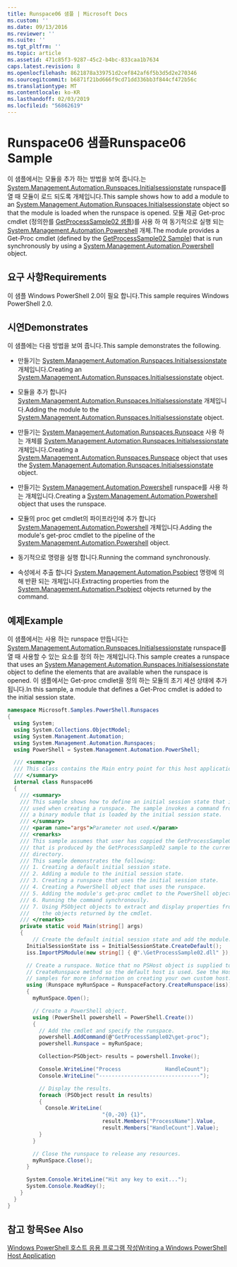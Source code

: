 ```yaml
---
title: Runspace06 샘플 | Microsoft Docs
ms.custom: ''
ms.date: 09/13/2016
ms.reviewer: ''
ms.suite: ''
ms.tgt_pltfrm: ''
ms.topic: article
ms.assetid: 471c85f3-9287-45c2-b4bc-833caa1b7634
caps.latest.revision: 8
ms.openlocfilehash: 8621878a339751d2cef842af6f5b3d5d2e270346
ms.sourcegitcommit: b6871f21bd666f9cd71dd336bb3f844cf472b56c
ms.translationtype: MT
ms.contentlocale: ko-KR
ms.lasthandoff: 02/03/2019
ms.locfileid: "56862619"
---
```

# <a name="runspace06-sample"></a><span data-ttu-id="3eab0-102">Runspace06 샘플</span><span class="sxs-lookup"><span data-stu-id="3eab0-102">Runspace06 Sample</span></span>

<span data-ttu-id="3eab0-103">이 샘플에서는 모듈을 추가 하는 방법을 보여 줍니다.는 [System.Management.Automation.Runspaces.Initialsessionstate](/dotnet/api/System.Management.Automation.Runspaces.InitialSessionState) runspace를 열 때 모듈이 로드 되도록 개체입니다.</span><span class="sxs-lookup"><span data-stu-id="3eab0-103">This sample shows how to add a module to an [System.Management.Automation.Runspaces.Initialsessionstate](/dotnet/api/System.Management.Automation.Runspaces.InitialSessionState) object so that the module is loaded when the runspace is opened.</span></span> <span data-ttu-id="3eab0-104">모듈 제공 Get-proc cmdlet (정의한를 [GetProcessSample02 샘플](../cmdlet/getprocesssample02-sample.md))를 사용 하 여 동기적으로 실행 되는 [System.Management.Automation.Powershell](/dotnet/api/system.management.automation.powershell) 개체.</span><span class="sxs-lookup"><span data-stu-id="3eab0-104">The module provides a Get-Proc cmdlet (defined by the [GetProcessSample02 Sample](../cmdlet/getprocesssample02-sample.md)) that is run synchronously by using a [System.Management.Automation.Powershell](/dotnet/api/system.management.automation.powershell) object.</span></span>

## <a name="requirements"></a><span data-ttu-id="3eab0-105">요구 사항</span><span class="sxs-lookup"><span data-stu-id="3eab0-105">Requirements</span></span>

<span data-ttu-id="3eab0-106">이 샘플 Windows PowerShell 2.0이 필요 합니다.</span><span class="sxs-lookup"><span data-stu-id="3eab0-106">This sample requires Windows PowerShell 2.0.</span></span>

## <a name="demonstrates"></a><span data-ttu-id="3eab0-107">시연</span><span class="sxs-lookup"><span data-stu-id="3eab0-107">Demonstrates</span></span>

<span data-ttu-id="3eab0-108">이 샘플에는 다음 방법을 보여 줍니다.</span><span class="sxs-lookup"><span data-stu-id="3eab0-108">This sample demonstrates the following.</span></span>

- <span data-ttu-id="3eab0-109">만들기는 [System.Management.Automation.Runspaces.Initialsessionstate](/dotnet/api/System.Management.Automation.Runspaces.InitialSessionState) 개체입니다.</span><span class="sxs-lookup"><span data-stu-id="3eab0-109">Creating an [System.Management.Automation.Runspaces.Initialsessionstate](/dotnet/api/System.Management.Automation.Runspaces.InitialSessionState) object.</span></span>

- <span data-ttu-id="3eab0-110">모듈을 추가 합니다 [System.Management.Automation.Runspaces.Initialsessionstate](/dotnet/api/System.Management.Automation.Runspaces.InitialSessionState) 개체입니다.</span><span class="sxs-lookup"><span data-stu-id="3eab0-110">Adding the module to the [System.Management.Automation.Runspaces.Initialsessionstate](/dotnet/api/System.Management.Automation.Runspaces.InitialSessionState) object.</span></span>

- <span data-ttu-id="3eab0-111">만들기는 [System.Management.Automation.Runspaces.Runspace](/dotnet/api/System.Management.Automation.Runspaces.Runspace) 사용 하는 개체를 [System.Management.Automation.Runspaces.Initialsessionstate](/dotnet/api/System.Management.Automation.Runspaces.InitialSessionState) 개체입니다.</span><span class="sxs-lookup"><span data-stu-id="3eab0-111">Creating a [System.Management.Automation.Runspaces.Runspace](/dotnet/api/System.Management.Automation.Runspaces.Runspace) object that uses the [System.Management.Automation.Runspaces.Initialsessionstate](/dotnet/api/System.Management.Automation.Runspaces.InitialSessionState) object.</span></span>

- <span data-ttu-id="3eab0-112">만들기는 [System.Management.Automation.Powershell](/dotnet/api/system.management.automation.powershell) runspace를 사용 하는 개체입니다.</span><span class="sxs-lookup"><span data-stu-id="3eab0-112">Creating a [System.Management.Automation.Powershell](/dotnet/api/system.management.automation.powershell) object that uses the runspace.</span></span>

- <span data-ttu-id="3eab0-113">모듈의 proc get cmdlet의 파이프라인에 추가 합니다 [System.Management.Automation.Powershell](/dotnet/api/system.management.automation.powershell) 개체입니다.</span><span class="sxs-lookup"><span data-stu-id="3eab0-113">Adding the module's get-proc cmdlet to the pipeline of the [System.Management.Automation.Powershell](/dotnet/api/system.management.automation.powershell) object.</span></span>

- <span data-ttu-id="3eab0-114">동기적으로 명령을 실행 합니다.</span><span class="sxs-lookup"><span data-stu-id="3eab0-114">Running the command synchronously.</span></span>

- <span data-ttu-id="3eab0-115">속성에서 추출 합니다 [System.Management.Automation.Psobject](/dotnet/api/System.Management.Automation.PSObject) 명령에 의해 반환 되는 개체입니다.</span><span class="sxs-lookup"><span data-stu-id="3eab0-115">Extracting properties from the [System.Management.Automation.Psobject](/dotnet/api/System.Management.Automation.PSObject) objects returned by the command.</span></span>

## <a name="example"></a><span data-ttu-id="3eab0-116">예제</span><span class="sxs-lookup"><span data-stu-id="3eab0-116">Example</span></span>

<span data-ttu-id="3eab0-117">이 샘플에서는 사용 하는 runspace 만듭니다는 [System.Management.Automation.Runspaces.Initialsessionstate](/dotnet/api/System.Management.Automation.Runspaces.InitialSessionState) runspace를 열 때 사용할 수 있는 요소를 정의 하는 개체입니다.</span><span class="sxs-lookup"><span data-stu-id="3eab0-117">This sample creates a runspace that uses an [System.Management.Automation.Runspaces.Initialsessionstate](/dotnet/api/System.Management.Automation.Runspaces.InitialSessionState) object to define the elements that are available when the runspace is opened.</span></span> <span data-ttu-id="3eab0-118">이 샘플에서는 Get-proc cmdlet을 정의 하는 모듈의 초기 세션 상태에 추가 됩니다.</span><span class="sxs-lookup"><span data-stu-id="3eab0-118">In this sample, a module that defines a Get-Proc cmdlet is added to the initial session state.</span></span>

```csharp
namespace Microsoft.Samples.PowerShell.Runspaces
{
  using System;
  using System.Collections.ObjectModel;
  using System.Management.Automation;
  using System.Management.Automation.Runspaces;
  using PowerShell = System.Management.Automation.PowerShell;

  /// <summary>
  /// This class contains the Main entry point for this host application.
  /// </summary>
  internal class Runspace06
  {
    /// <summary>
    /// This sample shows how to define an initial session state that is
    /// used when creating a runspace. The sample invokes a command from
    /// a binary module that is loaded by the initial session state.
    /// </summary>
    /// <param name="args">Parameter not used.</param>
    /// <remarks>
    /// This sample assumes that user has coppied the GetProcessSample02.dll
    /// that is produced by the GetProcessSample02 sample to the current
    /// directory.
    /// This sample demonstrates the following:
    /// 1. Creating a default initial session state.
    /// 2. Adding a module to the initial session state.
    /// 3. Creating a runspace that uses the initial session state.
    /// 4. Creating a PowerShell object that uses the runspace.
    /// 5. Adding the module's get-proc cmdlet to the PowerShell object.
    /// 6. Running the command synchronously.
    /// 7. Using PSObject objects to extract and display properties from
    ///    the objects returned by the cmdlet.
    /// </remarks>
    private static void Main(string[] args)
    {
        // Create the default initial session state and add the module.
      InitialSessionState iss = InitialSessionState.CreateDefault();
      iss.ImportPSModule(new string[] { @".\GetProcessSample02.dll" });

      // Create a runspace. Notice that no PSHost object is supplied to the
      // CreateRunspace method so the default host is used. See the Host
      // samples for more information on creating your own custom host.
      using (Runspace myRunSpace = RunspaceFactory.CreateRunspace(iss))
      {
        myRunSpace.Open();

        // Create a PowerShell object.
        using (PowerShell powershell = PowerShell.Create())
        {
          // Add the cmdlet and specify the runspace.
          powershell.AddCommand(@"GetProcessSample02\get-proc");
          powershell.Runspace = myRunSpace;

          Collection<PSObject> results = powershell.Invoke();

          Console.WriteLine("Process              HandleCount");
          Console.WriteLine("--------------------------------");

          // Display the results.
          foreach (PSObject result in results)
          {
            Console.WriteLine(
                              "{0,-20} {1}",
                              result.Members["ProcessName"].Value,
                              result.Members["HandleCount"].Value);
          }
        }

        // Close the runspace to release any resources.
        myRunSpace.Close();
      }

      System.Console.WriteLine("Hit any key to exit...");
      System.Console.ReadKey();
    }
  }
}
```

## <a name="see-also"></a><span data-ttu-id="3eab0-119">참고 항목</span><span class="sxs-lookup"><span data-stu-id="3eab0-119">See Also</span></span>

[<span data-ttu-id="3eab0-120">Windows PowerShell 호스트 응용 프로그램 작성</span><span class="sxs-lookup"><span data-stu-id="3eab0-120">Writing a Windows PowerShell Host Application</span></span>](./writing-a-windows-powershell-host-application.md)